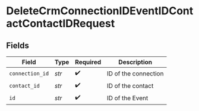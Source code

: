 # DeleteCrmConnectionIDEventIDContactContactIDRequest


## Fields

| Field                | Type                 | Required             | Description          |
| -------------------- | -------------------- | -------------------- | -------------------- |
| `connection_id`      | *str*                | :heavy_check_mark:   | ID of the connection |
| `contact_id`         | *str*                | :heavy_check_mark:   | ID of the contact    |
| `id`                 | *str*                | :heavy_check_mark:   | ID of the Event      |